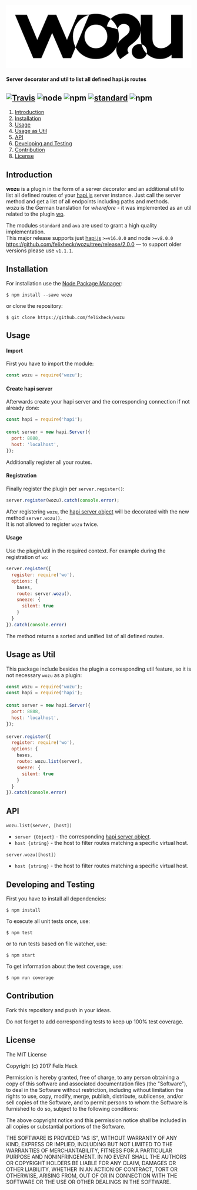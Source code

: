 ![wozu](https://raw.githubusercontent.com/felixheck/wozu/master/logo.png)

#### Server decorator and util to list all defined hapi.js routes

[![Travis](https://img.shields.io/travis/felixheck/wozu.svg)](https://travis-ci.org/felixheck/wozu/builds/) ![node](https://img.shields.io/node/v/wozu.svg) ![npm](https://img.shields.io/npm/dt/wozu.svg) [![standard](https://img.shields.io/badge/code_style-standard-brightgreen.svg)](http://standardjs.com/) ![npm](https://img.shields.io/npm/l/wozu.svg)
---

1. [Introduction](#introduction)
2. [Installation](#installation)
3. [Usage](#usage)
4. [Usage as Util](#usage-as-util)
5. [API](#api)
6. [Developing and Testing](#developing-and-testing)
7. [Contribution](#contribution)
8. [License](#license)

## Introduction
**wozu** is a plugin in the form of a server decorator and an additional util to list all defined routes of your [hapi.js](https://github.com/hapijs/hapi) server instance. Just call the server method and get a list of all endpoints including paths and methods.<br>
*wozu* is the German translation for *wherefore* - it was implemented as an util related to the plugin [wo](https://github.com/rjrodger/wo).

The modules `standard` and `ava` are used to grant a high quality implementation.<br>
This major release supports just [hapi.js](https://github.com/hapijs/hapi) `>=v16.0.0` and node `>=v8.0.0` https://github.com/felixheck/wozu/tree/release/2.0.0 — to support older versions please use `v1.1.1`.

## Installation
For installation use the [Node Package Manager](https://github.com/npm/npm):
```
$ npm install --save wozu
```

or clone the repository:
```
$ git clone https://github.com/felixheck/wozu
```

## Usage
#### Import
First you have to import the module:
``` js
const wozu = require('wozu');
```

#### Create hapi server
Afterwards create your hapi server and the corresponding connection if not already done:
``` js
const hapi = require('hapi');

const server = new hapi.Server({
  port: 8888,
  host: 'localhost',
});
```

Additionally register all your routes.

#### Registration
Finally register the plugin per `server.register()`:
``` js
server.register(wozu).catch(console.error);
```

After registering `wozu`, the [hapi server object](https://hapijs.com/api#server) will be decorated with the new method `server.wozu()`.<br>
It is not allowed to register `wozu` twice.

#### Usage
Use the plugin/util in the required context. For example during the registration of `wo`:

``` js
server.register({
  register: require('wo'),
  options: {
    bases,
    route: server.wozu(),
    sneeze: {
      silent: true
    }
  }
}).catch(console.error)
```

The method returns a sorted and unified list of all defined routes.<br>

## Usage as Util
This package include besides the plugin a corresponding util feature, so it is not necessary `wozu` as a plugin:

``` js
const wozu = require('wozu');
const hapi = require('hapi');

const server = new hapi.Server({
  port: 8888,
  host: 'localhost',
});

server.register({
  register: require('wo'),
  options: {
    bases,
    route: wozu.list(server),
    sneeze: {
      silent: true
    }
  }
}).catch(console.error)
```

## API
`wozu.list(server, [host])`

- `server {Object}` - the corresponding [hapi server object](https://hapijs.com/api#server).
- `host {string}` - the host to filter routes matching a specific virtual host.

`server.wozu([host])`

- `host {string}` - the host to filter routes matching a specific virtual host.


## Developing and Testing
First you have to install all dependencies:
```
$ npm install
```

To execute all unit tests once, use:
```
$ npm test
```

or to run tests based on file watcher, use:
```
$ npm start
```

To get information about the test coverage, use:
```
$ npm run coverage
```

## Contribution
Fork this repository and push in your ideas.

Do not forget to add corresponding tests to keep up 100% test coverage.

## License
The MIT License

Copyright (c) 2017 Felix Heck

Permission is hereby granted, free of charge, to any person obtaining a copy
of this software and associated documentation files (the "Software"), to deal
in the Software without restriction, including without limitation the rights
to use, copy, modify, merge, publish, distribute, sublicense, and/or sell
copies of the Software, and to permit persons to whom the Software is
furnished to do so, subject to the following conditions:

The above copyright notice and this permission notice shall be included in
all copies or substantial portions of the Software.

THE SOFTWARE IS PROVIDED "AS IS", WITHOUT WARRANTY OF ANY KIND, EXPRESS OR
IMPLIED, INCLUDING BUT NOT LIMITED TO THE WARRANTIES OF MERCHANTABILITY,
FITNESS FOR A PARTICULAR PURPOSE AND NONINFRINGEMENT. IN NO EVENT SHALL THE
AUTHORS OR COPYRIGHT HOLDERS BE LIABLE FOR ANY CLAIM, DAMAGES OR OTHER
LIABILITY, WHETHER IN AN ACTION OF CONTRACT, TORT OR OTHERWISE, ARISING FROM,
OUT OF OR IN CONNECTION WITH THE SOFTWARE OR THE USE OR OTHER DEALINGS IN
THE SOFTWARE.
